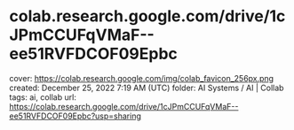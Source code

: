 # colab.research.google.com/drive/1cJPmCCUFqVMaF--ee51RVFDCOF09Epbc

cover: https://colab.research.google.com/img/colab_favicon_256px.png
created: December 25, 2022 7:19 AM (UTC)
folder: AI Systems / AI | Collab
tags: ai, collab
url: https://colab.research.google.com/drive/1cJPmCCUFqVMaF--ee51RVFDCOF09Epbc?usp=sharing